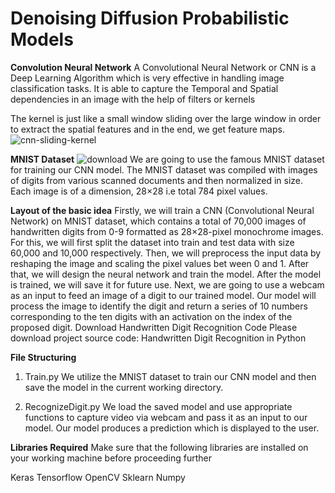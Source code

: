 # Denoising Diffusion Probabilistic Models 

**Convolution Neural Network**
A Convolutional Neural Network or CNN is a Deep Learning Algorithm which is very effective in handling image classification tasks. It is able to capture the Temporal and Spatial dependencies in an image with the help of filters or kernels

The kernel is just like a small window sliding over the large window in order to extract the spatial features and in the end, we get feature maps.![cnn-sliding-kernel](https://github.com/user-attachments/assets/af29551b-0818-4798-baed-e98f03eefd2f)

**MNIST Dataset**
![download](https://github.com/user-attachments/assets/7fab6c6b-ab09-42b4-858a-43fe48f30153)
We are going to use the famous MNIST dataset for training our CNN model. The MNIST dataset was compiled with images of digits from various scanned documents and then normalized in size. Each image is of a dimension, 28×28 i.e total 784 pixel values.


**Layout of the basic idea**
Firstly, we will train a CNN (Convolutional Neural Network) on MNIST dataset, which contains a total of 70,000 images of handwritten digits from 0-9 formatted as 28×28-pixel monochrome images.
For this, we will first split the dataset into train and test data with size 60,000 and 10,000 respectively.
Then, we will preprocess the input data by reshaping the image and scaling the pixel values bet
ween 0 and 1.
After that, we will design the neural network and train the model.
After the model is trained, we will save it for future use.
Next, we are going to use a webcam as an input to feed an image of a digit to our trained model.
Our model will process the image to identify the digit and return a series of 10 numbers corresponding to the ten digits with an activation on the index of the proposed digit.
Download Handwritten Digit Recognition Code
Please download project source code: Handwritten Digit Recognition in Python

**File Structuring**
1. Train.py
We utilize the MNIST dataset to train our CNN model and then save the model in the current working directory.

2. RecognizeDigit.py
We load the saved model and use appropriate functions to capture video via webcam and pass it as an input to our model. Our model produces a prediction which is displayed to the user.

**Libraries Required**
Make sure that the following libraries are installed on your working machine before proceeding further

Keras
Tensorflow
OpenCV
Sklearn
Numpy
